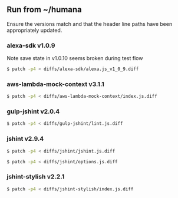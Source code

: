## Run from ~/humana

Ensure the versions match and that the header line paths
have been appropriately updated.


### alexa-sdk v1.0.9
Note save state in v1.0.10 seems broken during test flow
```sh
$ patch -p4 < diffs/alexa-sdk/alexa.js_v1_0_9.diff
```

### aws-lambda-mock-context v3.1.1
```sh
$ patch -p4 < diffs/aws-lambda-mock-context/index.js.diff
```

### gulp-jshint v2.0.4
```sh
$ patch -p4 < diffs/gulp-jshint/lint.js.diff
```

### jshint v2.9.4
```sh
$ patch -p4 < diffs/jshint/jshint.js.diff
```
```sh
$ patch -p4 < diffs/jshint/options.js.diff
```

### jshint-stylish v2.2.1
```sh
$ patch -p4 < diffs/jshint-stylish/index.js.diff
```